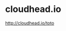 <!--
id: 381240912
link: http://kevinisom.info/post/381240912/cloudhead-io
slug: cloudhead-io
date: Wed Feb 10 2010 17:38:59 GMT+1300 (NZDT)
raw: {"blog_name":"kevinisom","id":381240912,"post_url":"http://kevinisom.info/post/381240912/cloudhead-io","slug":"cloudhead-io","type":"link","date":"2010-02-10 04:38:59 GMT","timestamp":1265776739,"state":"published","format":"html","reblog_key":"jWLpvxLo","tags":[],"short_url":"http://tmblr.co/Zw68YyMkKPG","highlighted":[],"feed_item":"http://cloudhead.io/toto","from_feed_id":"650234","note_count":0,"title":"cloudhead.io","url":"http://cloudhead.io/toto","description":""}
publish: 2010-02-010
tags: 
title: cloudhead.io
-->


cloudhead.io
============

<http://cloudhead.io/toto>

